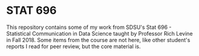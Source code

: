 # STAT 696

This repository contains some of my work from SDSU's Stat 696 - Statistical Communication in Data Science taught by Professor Rich Levine in Fall 2018. Some items from the course are not here, like other student's reports I read for peer review, but the core material is.